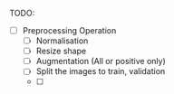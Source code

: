 TODO:

- [ ] Preprocessing Operation
  - [ ] Normalisation
  - [ ] Resize shape
  - [ ] Augmentation (All or positive only)
  - [ ] Split the images to train, validation
  - [ ] 